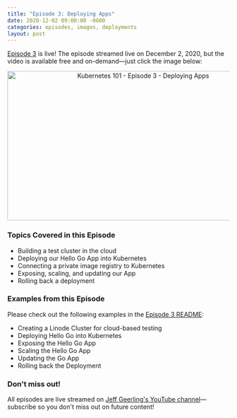 ```yaml
---
title: "Episode 3: Deploying Apps"
date: 2020-12-02 09:00:00 -0600
categories: episodes, images, deployments
layout: post
---
```

[Episode 3](https://www.youtube.com/watch?v=nn9J9sWLj_w) is live! The episode streamed live on December 2, 2020, but the video is available free and on-demand—just click the image below:

<div style="text-align: center;" class="thumb-wrapper">
  <a href="https://www.youtube.com/watch?v=nn9J9sWLj_w">
    <img src="/assets/images/episode-03.jpg" width="600" height="338" alt="Kubernetes 101 - Episode 3 - Deploying Apps" class="parent-img-responsive"><span></span>
  </a>
</div>

### Topics Covered in this Episode

  - Building a test cluster in the cloud
  - Deploying our Hello Go App into Kubernetes
  - Connecting a private image registry to Kubernetes
  - Exposing, scaling, and updating our App
  - Rolling back a deployment

### Examples from this Episode

Please check out the following examples in the [Episode 3 README](https://github.com/geerlingguy/kubernetes-101/tree/master/episode-03):

  - Creating a Linode Cluster for cloud-based testing
  - Deploying Hello Go into Kubernetes
  - Exposing the Hello Go App
  - Scaling the Hello Go App
  - Updating the Go App
  - Rolling back the Deployment

### Don't miss out!

All episodes are live streamed on [Jeff Geerling's YouTube channel](https://www.youtube.com/c/JeffGeerling)—subscribe so you don't miss out on future content!
